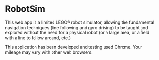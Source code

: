 # RobotSim

This web app is a limited LEGO® robot simulator, allowing the fundamental
navigation techniques (line following and gyro driving) to be taught and
explored without the need for a physical robot (or a large area, or a field
with a line to follow around, etc.).

This application has been developed and testing used Chrome.  Your mileage may
vary with other web browsers.